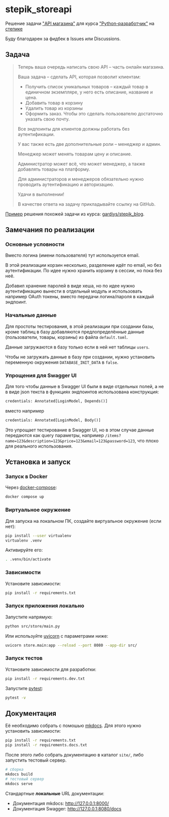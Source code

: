 # stepik_storeapi

Решение задачи ["API магазина"](https://stepik.org/lesson/1186984/step/8?unit=1222202) для курса ["Python-разработчик"](https://stepik.org/course/122813/) на [степике](https://stepik.org)

Буду благодарен за фидбек в Issues или Discussions.

## Задача

> Теперь ваша очередь написать свою API – часть онлайн магазина.
>
> Ваша задача – сделать API, которая позволит клиентам:
>
> - Получить список уникальных товаров – каждый товар в единичном экземпляре, у него есть описание, название и цена.
> - Добавить товар в корзину
> - Удалить товар из корзины
> - Оформить заказ. Чтобы это сделать пользователю достаточно указать свою почту.
>
> Все эндпоинты для клиентов должны работать без аутентификации.
>
> У вас также есть две дополнительные роли – менеджер и админ.
>
> Менеджер может менять товарам цену и описание.
>
> Администратор может всё, что может менеджер, а также добавлять товары на платформу.
>
> Для администраторов и менеджеров обязательно нужно проводить аутентификацию и авторизацию.
>
> Удачи в выполнении!
>
> В качестве ответа на задачу прикладывайте ссылку на GitHub.

[Пример](https://stepik.org/lesson/1186984/step/7?unit=1222202) решения похожей задачи из курса: [gardiys/stepik_blog](https://github.com/gardiys/stepik_blog).

## Замечания по реализации

### Основные условности

Вместо логина (имени пользователя) тут используется email.

В этой реализации корзин несколько, разделение идёт по email, но без аутентификации. По идее нужно хранить корзину в сессии, но пока без неё.

Добавил хранение паролей в виде хеша, но по идее нужно аутентификацию вынести в отдельный модуль и использовать например OAuth токены, вместо передачи логина/пароля в каждый эндпоинт.

### Начальные данные

Для простоты тестирования, в этой реализации при создании базы, кроме таблиц в базу добавляются предлопределённые данные (пользователи, товары, корзины) из файла `default.toml`.

Данные загружаются в базу только если в ней нет таблицы `users`.

Чтобы не загружать данные в базу при создании, нужно установить переменную окружения `DATABASE_INIT_DATA` в `false`.

### Упрощения для Swagger UI

Для того чтобы данные в Swagger UI были в виде отдельных полей, а не в виде json текста в функциях эндпоинтов использована конструкция:

~~~python
credentials: Annotated[LoginModel, Depends()]
~~~

вместо например

~~~python
credentials: Annotated[LoginModel, Body()]
~~~

Это упрощает тестирование в Swagger UI, но в этом случае данные передаются как query параметры, например `/items?name=123&description=123&price=123&email=123&password=123`, что плохо для реального использования.

## Установка и запуск

### Запуск в Docker

Через [docker-compose](https://github.com/docker/compose):

~~~bash
docker compose up
~~~

### Виртуальное окружение

Для запуска на локальном ПК, создайте виртуальное окружение (если нет):

~~~bash
pip install --user virtualenv
virtualenv .venv
~~~

Активируйте его:

~~~bash
. .venv/bin/activate
~~~

### Зависимости

Установите зависимости:

~~~bash
pip install -r requirements.txt
~~~

### Запуск приложения локально

Запустите напрямую:

~~~bash
python src/store/main.py
~~~

Или используйте [uvicorn](https://www.uvicorn.org) с параметрами ниже:

~~~bash
uvicorn store.main:app --reload --port 8080 --app-dir src/
~~~

### Запуск тестов

Установите зависимости для разработки:

~~~bash
pip install -r requirements.dev.txt
~~~


Запустите [pytest](https://pytest.org):

~~~bash
pytest -v
~~~

## Документация

Её необходимо собрать с помошью [mkdocs](https://www.mkdocs.org). Для этого нужно установить зависимости:

~~~bash
pip install -r requirements.txt
pip install -r requirements.docs.txt
~~~

После этого либо собрать документацию в каталог `site/`, либо запустить тестовый сервер.

~~~bash
# сборка
mkdocs build
# тестовый сервер
mkdocs serve
~~~

Стандартные **локальные** URL документации:

- Документация mkdocs: <http://127.0.0.1:8000/>
- Документация Swagger: <http://127.0.0.1:8080/docs>
